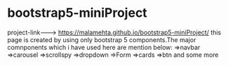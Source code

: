 # bootstrap5-miniProject
project-link---> https://malamehta.github.io/bootstrap5-miniProject/
this page is created by using only bootstrap 5 components.The major comnponents which i have used here are mention below:
=>navbar
=>carousel
=>scrollspy
=>dropdown
=>Form
=>cards
=>btn and some more
